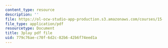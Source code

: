 ```yaml
---
content_type: resource
description: ''
file: https://ol-ocw-studio-app-production.s3.amazonaws.com/courses/15-071-the-analytics-edge-spring-2017/779c76aec70f6d2c82b642b6f74eed1a_Du0HgYO3E6U.pdf
file_type: application/pdf
resourcetype: Document
title: 3play pdf file
uid: 779c76ae-c70f-6d2c-82b6-42b6f74eed1a
---
```

